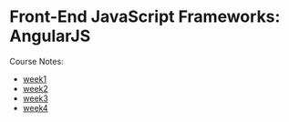 # Front-End JavaScript Frameworks: AngularJS

Course Notes:

- [week1](https://github.com/Seandor/Coursera-angular/blob/master/course-notes-week1.md)
- [week2](https://github.com/Seandor/Coursera-angular/blob/master/course-notes-week2.md)
- [week3](https://github.com/Seandor/Coursera-angular/blob/master/course-notes-week3.md)
- [week4](https://github.com/Seandor/Coursera-angular/blob/master/course-notes-week4.md)